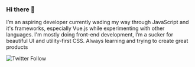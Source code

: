 ### Hi there 👋

I’m an aspiring developer currently wading my way through
                JavaScript and it's frameworks, especially Vue.js while experimenting with other
                languages. I'm mostly doing front-end development, I’m a sucker
                for beautiful UI and utility-first CSS. Always learning and trying to create great products
                

![Twitter Follow](https://img.shields.io/twitter/follow/mrpbennett?style=for-the-badge)

